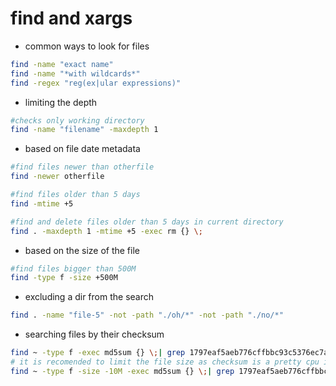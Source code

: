 # find and xargs

* common ways to look for files

```bash
find -name "exact name"
find -name "*with wildcards*"
find -regex "reg(ex|ular expressions)"
```

* limiting the depth

```bash
#checks only working directory
find -name "filename" -maxdepth 1
```

* based on file date metadata

```bash
#find files newer than otherfile
find -newer otherfile

#find files older than 5 days
find -mtime +5

#find and delete files older than 5 days in current directory
find . -maxdepth 1 -mtime +5 -exec rm {} \;
```

* based on the size of the file

```bash
#find files bigger than 500M
find -type f -size +500M
```

* excluding a dir from the search

```bash
find . -name "file-5" -not -path "./oh/*" -not -path "./no/*"
```

* searching files by their checksum

```bash
find ~ -type f -exec md5sum {} \;| grep 1797eaf5aeb776cffbbc93c5376ec7ab
# it is recomended to limit the file size as checksum is a pretty cpu intensive operations on large files:
find ~ -type f -size -10M -exec md5sum {} \;| grep 1797eaf5aeb776cffbbc93c5376ec7ab
```
